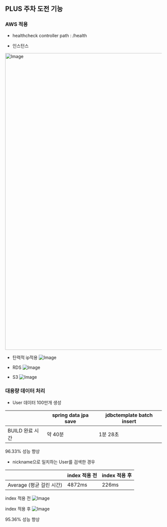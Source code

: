 ## PLUS 주차 도전 기능
### AWS 적용
- healthcheck controller path : /health

- 인스턴스
<img width="955" alt="Image" src="https://github.com/user-attachments/assets/638a84ce-3e19-4a7d-bab4-8d158303b4ea" />


- 탄력적 ip적용
![Image](https://github.com/user-attachments/assets/11bf661c-66de-407a-b855-57eb6d70d828)
   
- RDS
![Image](https://github.com/user-attachments/assets/6f9b65fd-b5e5-49ff-884e-6bb733349987)

- S3
![Image](https://github.com/user-attachments/assets/72e6b883-ba2d-4571-89b1-ae1085beb03d)

### 대용량 데이터 처리
- User 데이터 100만개 생성

|  | spring data jpa save | jdbctemplate batch insert |
| --- | --- | --- |
| BUILD 완료 시간 | 약 40분 | 1분 28초 |

 96.33% 성능 향상

- nickname으로 일치하는 User를 검색한 경우

|  | index 적용 전 | index 적용 후 |
| --- | --- | --- |
| Average (평균 걸린 시간) | 4872ms | 226ms |

 index 적용 전
![Image](https://github.com/user-attachments/assets/7757a2ee-5682-472d-b08e-b175fed04426)

 index 적용 후
![Image](https://github.com/user-attachments/assets/f4a487e6-c0a3-405d-b8b5-5d82f8557621)

95.36% 성능 향상
